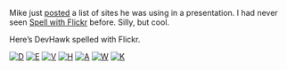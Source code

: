 Mike just
[posted](http://blogs.technet.com/michael_platt/archive/2006/04/28/426762.aspx)
a list of sites he was using in a presentation. I had never seen [Spell
with Flickr](http://metaatem.net/words) before. Silly, but cool.

Here’s DevHawk spelled with Flickr.

[![D](http://image.devhawk.net/blog-content/20060428-spell-with-flickr/97122049_96608eb66b_s.jpg "D")](http://www.flickr.com/photos/95229107@N00/97122049)
[![E](http://image.devhawk.net/blog-content/20060428-spell-with-flickr/86176562_a5cff4a38c_s.jpg "E")](http://www.flickr.com/photos/50502690@N00/86176562)
[![V](http://image.devhawk.net/blog-content/20060428-spell-with-flickr/96816787_47e8b9b4b4_s.jpg "V")](http://www.flickr.com/photos/49968232@N00/96816787)
[![H](http://image.devhawk.net/blog-content/20060428-spell-with-flickr/17494937114_b11e57149f_s.jpg "H")](http://www.flickr.com/photos/49968232@N00/17494937114)
[![A](http://image.devhawk.net/blog-content/20060428-spell-with-flickr/135790873_65889f376c_s.jpg "A")](http://www.flickr.com/photos/49968232@N00/135790873)
[![W](http://image.devhawk.net/blog-content/20060428-spell-with-flickr/53363145_a6cb7f203e_s.jpg "W")](http://www.flickr.com/photos/49968232@N00/53363145)
[![K](http://image.devhawk.net/blog-content/20060428-spell-with-flickr/17565394_7aee234c7f_s.jpg "K")](http://www.flickr.com/photos/33451089@N00/17565394)
